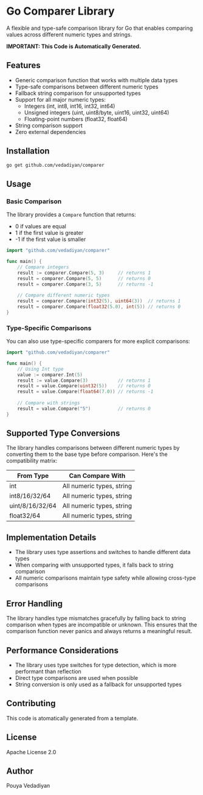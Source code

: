 # Go Comparer Library

A flexible and type-safe comparison library for Go that enables comparing values across different numeric types and strings.

**IMPORTANT: This Code is Automatically Generated.**

## Features

- Generic comparison function that works with multiple data types
- Type-safe comparisons between different numeric types
- Fallback string comparison for unsupported types
- Support for all major numeric types:
  - Integers (int, int8, int16, int32, int64)
  - Unsigned integers (uint, uint8/byte, uint16, uint32, uint64)
  - Floating-point numbers (float32, float64)
- String comparison support
- Zero external dependencies

## Installation

```bash
go get github.com/vedadiyan/comparer
```

## Usage

### Basic Comparison

The library provides a `Compare` function that returns:
- 0 if values are equal
- 1 if the first value is greater
- -1 if the first value is smaller

```go
import "github.com/vedadiyan/comparer"

func main() {
    // Compare integers
    result := comparer.Compare(5, 3)     // returns 1
    result = comparer.Compare(5, 5)      // returns 0
    result = comparer.Compare(3, 5)      // returns -1
    
    // Compare different numeric types
    result = comparer.Compare(int32(5), uint64(3))  // returns 1
    result = comparer.Compare(float32(5.0), int(5)) // returns 0
}
```

### Type-Specific Comparisons

You can also use type-specific comparers for more explicit comparisons:

```go
import "github.com/vedadiyan/comparer"

func main() {
    // Using Int type
    value := comparer.Int(5)
    result := value.Compare(3)           // returns 1
    result = value.Compare(uint32(5))    // returns 0
    result = value.Compare(float64(7.0)) // returns -1
    
    // Compare with strings
    result = value.Compare("5")          // returns 0
}
```

## Supported Type Conversions

The library handles comparisons between different numeric types by converting them to the base type before comparison. Here's the compatibility matrix:

| From Type | Can Compare With |
|-----------|-----------------|
| int       | All numeric types, string |
| int8/16/32/64 | All numeric types, string |
| uint/8/16/32/64 | All numeric types, string |
| float32/64 | All numeric types, string |

## Implementation Details

- The library uses type assertions and switches to handle different data types
- When comparing with unsupported types, it falls back to string comparison
- All numeric comparisons maintain type safety while allowing cross-type comparisons

## Error Handling

The library handles type mismatches gracefully by falling back to string comparison when types are incompatible or unknown. This ensures that the comparison function never panics and always returns a meaningful result.

## Performance Considerations

- The library uses type switches for type detection, which is more performant than reflection
- Direct type comparisons are used when possible
- String conversion is only used as a fallback for unsupported types

## Contributing

This code is atomatically generated from a template. 

## License

Apache License 2.0

## Author

Pouya Vedadiyan
